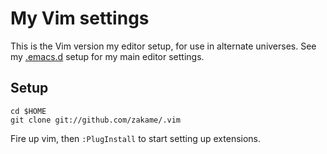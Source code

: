 # My Vim settings

This is the Vim version my editor setup, for use in alternate universes.  See
my [.emacs.d][.emacs.d] setup for my main editor settings.

[.emacs.d]: https://github.com/zakame/.emacs.d

## Setup

    cd $HOME
    git clone git://github.com/zakame/.vim

Fire up vim, then `:PlugInstall` to start setting up extensions.
